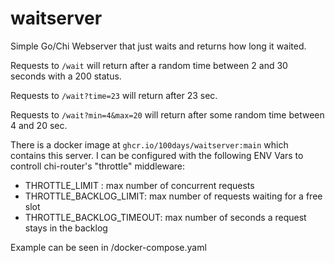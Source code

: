 # waitserver

Simple Go/Chi Webserver that just waits and returns how long it waited.

Requests to `/wait` will return after a random time between 2 and 30 seconds with a 200 status.

Requests to `/wait?time=23` will return after 23 sec.

Requests to  `/wait?min=4&max=20` will return after some random time between 4 and 20 sec.

There is a docker image at `ghcr.io/100days/waitserver:main` which contains this server.
I can be configured with the following ENV Vars to controll chi-router's "throttle" middleware:
- THROTTLE_LIMIT : max number of concurrent requests
- THROTTLE_BACKLOG_LIMIT: max number of requests waiting for a free slot
- THROTTLE_BACKLOG_TIMEOUT:  max number of seconds a request stays in the backlog

Example can be seen in /docker-compose.yaml

